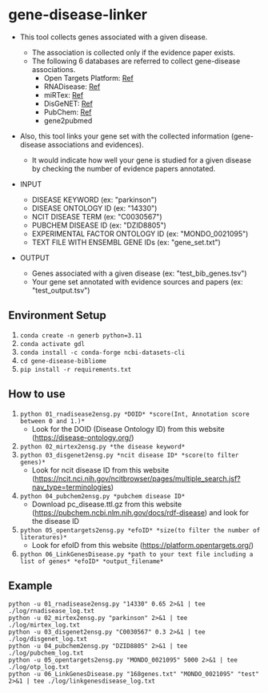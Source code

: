 # gene-disease-linker
- This tool collects genes associated with a given disease.
    - The association is collected only if the evidence paper exists.
    - The following 6 databases are referred to collect gene-disease associations.
        - Open Targets Platform: [Ref](https://doi.org/10.1093/nar/gkac1046)
        - RNADisease: [Ref](https://doi.org/10.1093/nar/gkac814)
        - miRTex: [Ref](10.1371/journal.pcbi.1004391)
        - DisGeNET: [Ref](https://doi.org/10.1093/nar/gkw943)
        - PubChem: [Ref](https://ceur-ws.org/Vol-3415/paper-4.pdf)
        - gene2pubmed

- Also, this tool links your gene set with the collected information (gene-disease associations and evidences).
    - It would indicate how well your gene is studied for a given disease by checking the number of evidence papers annotated.

- INPUT
    - DISEASE KEYWORD (ex: "parkinson")
    - DISEASE ONTOLOGY ID (ex: "14330")
    - NCIT DISEASE TERM (ex: "C0030567")
    - PUBCHEM DISEASE ID (ex: "DZID8805")
    - EXPERIMENTAL FACTOR ONTOLOGY ID (ex: "MONDO_0021095")
    - TEXT FILE WITH ENSEMBL GENE IDs (ex: "gene_set.txt")

- OUTPUT
    - Genes associated with a given disease (ex: "test_bib_genes.tsv")
    - Your gene set annotated with evidence sources and papers (ex: "test_output.tsv")


## Environment Setup
1. `conda create -n generb python=3.11`
2. `conda activate gdl`
3. `conda install -c conda-forge ncbi-datasets-cli`
3. `cd gene-disease-bibliome`
4. `pip install -r requirements.txt`


## How to use
1. `python 01_rnadisease2ensg.py *DOID* *score(Int, Annotation score between 0 and 1.)*`
    - Look for the DOID (Disease Ontology ID) from this website (https://disease-ontology.org/)
2. `python 02_mirtex2ensg.py *the disease keyword*`
3. `python 03_disgenet2ensg.py *ncit disease ID* *score(to filter genes)*`
    - Look for ncit disease ID from this website (https://ncit.nci.nih.gov/ncitbrowser/pages/multiple_search.jsf?nav_type=terminologies)
4. `python 04_pubchem2ensg.py *pubchem disease ID*`
    - Download pc_disease.ttl.gz from this website (https://pubchem.ncbi.nlm.nih.gov/docs/rdf-disease) and look for the disease ID
5. `python 05_opentargets2ensg.py *efoID* *size(to filter the number of literatures)*`
    - Look for efoID from this website (https://platform.opentargets.org/)
6. `python 06_LinkGenesDisease.py *path to your text file including a list of genes* *efoID* *output_filename*`


## Example 
```
python -u 01_rnadisease2ensg.py "14330" 0.65 2>&1 | tee ./log/rnadisease_log.txt 
python -u 02_mirtex2ensg.py "parkinson" 2>&1 | tee ./log/mirtex_log.txt
python -u 03_disgenet2ensg.py "C0030567" 0.3 2>&1 | tee ./log/disgenet_log.txt
python -u 04_pubchem2ensg.py "DZID8805" 2>&1 | tee ./log/pubchem_log.txt
python -u 05_opentargets2ensg.py "MONDO_0021095" 5000 2>&1 | tee ./log/otp_log.txt
python -u 06_LinkGenesDisease.py "168genes.txt" "MONDO_0021095" "test" 2>&1 | tee ./log/linkgenesdisease_log.txt
```
